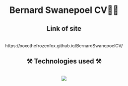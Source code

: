 


<h1 align="center">Bernard Swanepoel CV📜🐻</h1>
<h2 align="center">Link of site</h2>
<br/>
<div align="center">
https://xoxothefrozenfox.github.io/BernardSwanepoelCV/
</div>
<h2 align="center">⚒️ Technologies used ⚒️</h2>
<br/>
<div align="center">
    <img src="https://skillicons.dev/icons?i=html,css,javascript,github,vscode" />   
</div>
